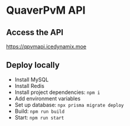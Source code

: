 # QuaverPvM API

## Access the API

<https://qpvmapi.icedynamix.moe>

## Deploy locally

- Install MySQL
- Install Redis
- Install project dependencies: `npm i`
- Add environment variables
- Set up database: `npx prisma migrate deploy`
- Build: `npm run build`
- Start: `npm run start`
